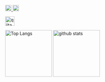 <p>
  <a href="http://qiita.com/MakotoTaguchi">
    <img height="20" src="https://qiita-badge.apiapi.app/s/yutkat/posts.svg" />
  </a>
  <a href="http://qiita.com/MakotoTaguchi">
    <img height="20" src="https://qiita-badge.apiapi.app/s/yutkat/contributions.svg" />
  </a>
</p>

<p>
    <a href="https://qiita.com/MakotoTaguchi">
    <img alt="qiita" width="30px" src="https://simpleicons.org/icons/qiita.svg" />
  </a>
</p>

<p align="left"> 
  <img alt="Top Langs" height="150px" src="https://github-readme-stats.vercel.app/api/top-langs/?username=MakotoTaguchi&layout=compact&count_private=true&show_icons=true&show_icons=true&theme=onedark" />
  <img alt="github stats" height="150px" src="https://github-readme-stats.vercel.app/api?username=MakotoTaguchi&count_private=true&show_icons=true&show_icons=true&theme=onedark" />
</p>
